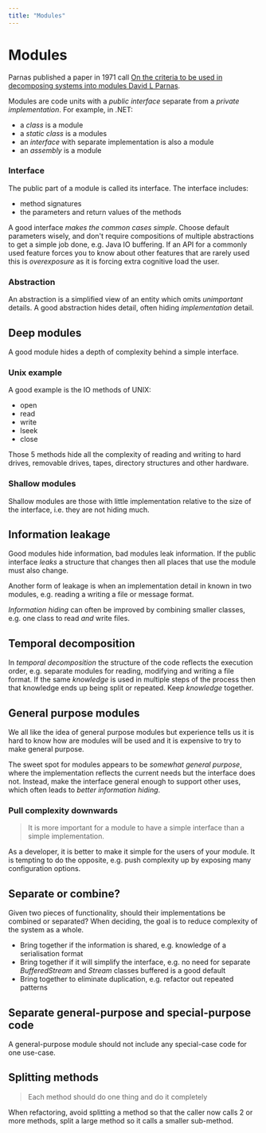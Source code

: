 ```yaml
---
title: "Modules"
---
```

# Modules

Parnas published a paper in 1971 call [On the criteria to be used in decomposing systems into modules David L Parnas](https://www.win.tue.nl/~wstomv/edu/2ip30/.../criteria_for_modularization.pdf).

Modules are code units with a *public interface* separate from a *private implementation*. 
For example, in .NET:
 * a *class* is a module
 * a *static class* is a modules
 * an *interface* with separate implementation is also a module
 * an *assembly* is a module  

### Interface

The public part of a module is called its interface. The interface includes:
 * method signatures
 * the parameters and return values of the methods

A good interface *makes the common cases simple*.  Choose default parameters wisely, and don't require compositions of multiple abstractions to get a simple job done, e.g. Java IO buffering.  If an API for a commonly used feature forces you to know about other features that are rarely used this is *overexposure* as it is forcing extra cognitive load the user.

### Abstraction

An abstraction is a simplified view of an entity which omits *unimportant* details.  A good abstraction hides detail, often hiding *implementation* detail.  

## Deep modules

A good module hides a depth of complexity behind a simple interface.  

### Unix example
A good example is the IO methods of UNIX:
 * open
 * read
 * write
 * lseek
 * close

Those 5 methods hide all the complexity of reading and writing to hard drives, removable drives, tapes, directory structures and other hardware.

### Shallow modules

Shallow modules are those with little implementation relative to the size of the interface, i.e. they are not hiding much.

## Information leakage

Good modules hide information, bad modules leak information.  If the public interface *leaks* a structure that changes then all places that use the module must also change.

Another form of leakage is when an implementation detail in known in two modules, e.g. reading a writing a file or message format.

*Information hiding* can often be improved by combining smaller classes, e.g. one class to read *and* write files.

## Temporal decomposition

In *temporal decomposition* the structure of the code reflects the execution order, e.g. separate modules for reading, modifying and writing a file format.  If the same *knowledge* is used in multiple steps of the process then that knowledge ends up being split or repeated.  Keep *knowledge* together.

## General purpose modules

We all like the idea of general purpose modules but experience tells us it is hard to know how are modules will be used and it is expensive to try to make general purpose.

The sweet spot for modules appears to be *somewhat general purpose*, where the implementation reflects the current needs but the interface does not.  Instead, make the interface general enough to support other uses, which often leads to *better information hiding*.

### Pull complexity downwards

> It is more important for a module to have a simple interface than a simple implementation.

As a developer, it is better to make it simple for the users of your module.  It is tempting to do the opposite, e.g. push complexity up by exposing many configuration options.

## Separate or combine?

Given two pieces of functionality, should their implementations be combined or separated?  When deciding, the goal is to reduce complexity of the system as a whole.

* Bring together if the information is shared, e.g. knowledge of a serialisation format
* Bring together if it will simplify the interface, e.g. no need for separate *BufferedStream* and *Stream* classes buffered is a good default
* Bring together to eliminate duplication, e.g. refactor out repeated patterns

## Separate general-purpose and special-purpose code

A general-purpose module should not include any special-case code for one use-case.

## Splitting methods

> Each method should do one thing and do it completely

When refactoring, avoid splitting a method so that the caller now calls 2 or more methods, split a large method so it calls a smaller sub-method.